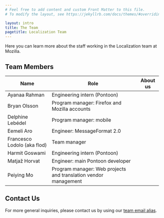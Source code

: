 ```yaml
---
# Feel free to add content and custom Front Matter to this file.
# To modify the layout, see https://jekyllrb.com/docs/themes/#overriding-theme-defaults

layout: intro
title: The Team
pagetitle: Localization Team
---
```


Here you can learn more about the staff working in the Localization team at Mozilla.

## Team Members

| Name                       | Role                                                                        | About us  |
|----------------------------|-----------------------------------------------------------------------------|-----------|
| Ayanaa Rahman              | Engineering intern (Pontoon)                                                |           |
| Bryan Olsson               | Program manager: Firefox and Mozilla accounts                               |           |
| Delphine Lebédel           | Program manager: mobile                                                     |           |
| Eemeli Aro                 | Engineer: MessageFormat 2.0                                                 |           |
| Francesco Lodolo (aka flod)| Team manager                                                                |           |
| Harmit Goswami             | Engineering intern (Pontoon)                                                |           |
| Matjaž Horvat              | Engineer: main Pontoon developer                                            |           |
| Peiying Mo                 | Program manager: Web projects and translation vendor management             |           |

## Contact Us
For more general inquiries, please contact us by using our [team email alias](mailto:l10n@mozilla.com).